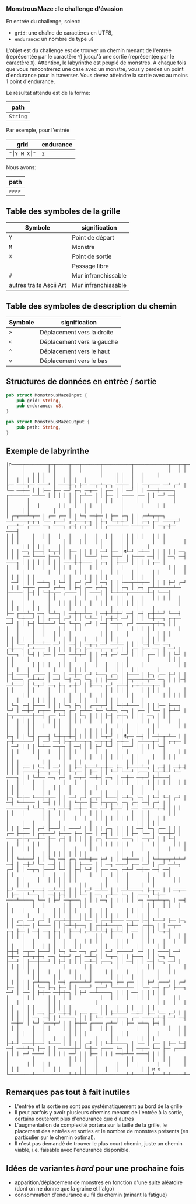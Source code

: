 ### MonstrousMaze : le challenge d'évasion

En entrée du challenge, soient:

* `grid`: une chaîne de caractères en UTF8,
* `endurance`: un nombre de type `u8`

L'objet est du challenge est de trouver un chemin menant de l'entrée (représentée par le caractère `Y`) jusqu'à une
sortie (représentée par le caractère `X`).
Attention, le labyrinthe est peuplé de monstres. À chaque fois que vous rencontrerez une case avec un monstre, vous y
perdez un point d'endurance pour la traverser. Vous devez atteindre la sortie avec au moins 1 point d'endurance.

Le résultat attendu est de la forme:

| path     |
|----------|
| `String` |

Par exemple, pour l'entrée

| grid        | endurance |
|-------------|-----------|
| `"│Y M X│"` | `2`       |

Nous avons:

| path   |
|--------|
| `>>>>` |

## Table des symboles de la grille

| Symbole                 | signification       |
|-------------------------|---------------------|
| `Y`                     | Point de départ     |
| `M`                     | Monstre             |
| `X`                     | Point de sortie     |
| ` `                     | Passage libre       |
| `#`                     | Mur infranchissable |
| autres traits Ascii Art | Mur infranchissable |

## Table des symboles de description du chemin

| Symbole | signification              |
|---------|----------------------------|
| `>`     | Déplacement vers la droite |
| `<`     | Déplacement vers la gauche |
| `^`     | Déplacement vers le haut   |
| `v`     | Déplacement vers le bas    |

## Structures de données en entrée / sortie

```rust
pub struct MonstrousMazeInput {
    pub grid: String,
    pub endurance: u8,
}

pub struct MonstrousMazeOutput {
    pub path: String,
}
```

## Exemple de labyrinthe

```
│Y────┬─────────┬─┬─────┬───┬───────┬───────────┬─────────────┬───┬─┬─┬─────┬───┬─┬─┬───┬─────┬───────────┬─────┬─┬───┬───┬─────┬───────────────────┬───┬─┬─┬─┬─┬─┬───┬───┬─┬─┬───┬───────────┬─┬───┬───┐
│     │         │ │     │   │       │           │             │   │ │ │     │   │ │ │   │     │           │     │ │   │   │     │                   │   │ │ │ │ │ │   │   │ │ │   │           │ │   │   │
├── ──┴─┬── ────┘ │ ────┼─┐ ├── ──┬─┴─┬─┐ ──┬── │ │ ──┬──── ──┘ ┌─┘ │ └── ──┼── │ │ ├── ├── ──┘ ┌─┐ ──┬── │ ┌── │ │ ──┘ │ │ ────┼─────┐ ┌──────── ──┴── │ │ │ │ │ │ ┌─┴── │ │ ├── │ ┌──── ┌── │ │ ──┘ ──┤
│       │               │ │ │     │   │ │   │     │   │         │           │       │   │       │ │   │   │ │   │       │       │     │ │                   │     │ │         │     │     │     │       │
│ ┌─┬───┴─┬── │ ┌── ┌── │ │ └─┐ ──┼── │ ├── ├─┐ │ │ ┌─┴─┬─┬─┐ ──┴─────┬─┬─┐ └── ┌───┘ ┌─┴───┬─┐ │ ├─┐ └─┬─┼─┘ │ │ ┌─┐ ┌─┘ ────┬─┘ ┌───┴─┘ ┌──── ──┐ ────┐ ┌─┤ ┌─┬─┘ │ │ ┌─────┴── ──┴─┬── │ ──┬─┼── ────┤
│ │ │     │   │ │   │   │     │   │   │ │   │ │ │ │ │   │ │ │         │ │ │     │     │     │ │   │ │   │ │   │   │ │ │       │   │       │       │     │ │ │ │ │     │ │             │   │   │ │       │
│ │ │ ──┐ ├───┤ └─┬─┤ │ ├── │ │ │ │ ──┘ ├── │M└─┘ ├─┴── │ │ │ │ │ ──┐ │ │ │ ┌── └──── ├───┐ │ │ │ │ └───┘ ├── ├─┬─┘ │ ├─┬── ──┤ │ │ ──┐ ──┤ ────┐ │ │ │ │ │ │ │ │ ────┼─┼──── │ ┌─┐ │ ├───┘ │ │ │ │ ┌── │
│   │   │ │   │   │ │ │ │   │   │ │     │   │     │           │ │   │ │     │         │   │     │ │       │   │ │     │ │     │ │     │   │     │ │ │ │ │ │           │ │     │ │ │ │ │     │   │ │ │   │
│ ──┘ │ │ │ ──┴─┐ │ └─┘ │ ┌─┘ ┌─┘ │ ──┐ │ │ ├───┬─┴─┬── │ │ │ ├─┘ ┌─┘ │ │ │ └─┬── ┌───┘ ┌─┴─┐ │ ├─┤ ┌── ┌─┴─┐ │ │ ┌─┐ │ ├─┐ ┌─┴─┴─────┴── ├─────┤ ├─┤ │ └─┼─┬── ┌──── │ │ ────┤ │ └─┴─┴─┬───┴───┴─┤ └───┤
│     │ │       │ │       │   │   │   │ │ │ │   │   │   │ │ │ │   │     │ │   │   │     │   │ │ │ │ │   │   │ │   │ │ │ │ │ │             │     │ │ │ │   │ │   │       │     │         │         │     │
├── ┌─┴─┴─┐ ──┐ └─┴─┐ │ ──┼─┬─┴── │ ──┼─┴─┼─┘ ──┤ ┌─┤ ┌─┼─┴─┘ └───┤ ──┐ └─┼───┘ │ │ ┌───┤ ┌─┘ │ │ └─┴── │ ┌─┼─┤ ──┘ │ │ │ └─┼───┐ ┌─┬── ──┘ │ │ ├─┤ └─┼───┘ └─┐ └─┬─┐ ┌─┘ │ ──┤ ──┬─┐ ┌─┘ ──────┬─┼─┐ │ │
│   │     │   │     │ │   │ │         │   │     │ │ │ │ │         │   │   │     │   │   │ │   │           │ │ │     │       │   │ │ │       │ │ │ │   │       │   │ │ │   │   │   │ │ │         │ │ │ │ │
│ │ └── ┌─┴───┴── ──┘ │ ──┤ │ ──┬─┐ ──┘ ──┴── │ │ │ └─┤ └── ──┐ ┌─┼───┤ ┌─┴──── │ │ │ │ │ ├─┐ ├── ──┬───┬─┘ │ │ ┌─┐ ├── ──┐ │ ──┘ │ └───┐ │ └─┤ │ ├── │ ──┐ ──┴─┬─┘ │ │ ┌─┤ ┌─┘ ──┘ │ │ │ ┌── │ │ │ └─┘ │
│ │     │             │   │     │ │           │       │       │ │ │   │ │       │ │ │ │   │ │ │     │   │   │   │ │ │     │             │ │   │   │   │   │     │     │ │ │ │       │   │ │   │ │       │
├─┤ ────┤ ┌──── │ ──┐ │ ──┼── ┌─┘ └───┐ ┌─┐ │ ├──── │ ├─┐ ┌── ├─┘ │ │ │ └───┐ ┌─┴─┴─┘ │ ──┘ └─┤ ──┐ └─┐ │ │ ├───┘ │ ├─┬───┴─┬── ──┐ │ │ ├─┤ ──┴───┘ │ └─┬─┘ ──┐ ├─┐ ┌─┼─┘ │ ├───┐ ┌─┘ ┌─┴─┤ ┌─┼─┴───┬── │
│ │     │ │     │   │ │   │   │       │ │ │ │ │     │ │ │ │   │     │ │     │ │       │       │   │   │   │ │       │ │     │     │ │ │ │ │         │   │     │ │ │ │ │   │ │   │ │   │   │ │ │     │   │
│ └─┐ ┌─┤ ├──── │ │ │ └─┐ ├─┐ │ ┌───┬─┘ │ └─┼─┴──── │ │ │ ├── ├───┐ └─┘ │ ──┼─┘ ┌─┬── ├───┐ ┌─┘ ┌─┴── └── └─┴─┐ ──┐ │ ├── │ └── │ ├─┴─┘ │ ├─┬───┬───┼───┤ ┌── └─┘ │ │ └─┐ │ │ │ ├─┤ ┌─┼─┐ │ │ │ ──┐ │ │ │
│   │ │ │ │     │ │ │   │ │ │   │   │   │   │       │ │   │   │   │     │   │   │ │   │   │ │   │             │   │   │   │     │ │       │ │   │   │   │ │         │   │ │   │ │ │ │ │ │   │ │   │   │ │
├─┐ │ │ └─┤ ┌───┤ └─┼─┬─┼─┤ │ │ │ │ └─┬─┘ │ │M┌── ──┤ │ ──┴─┬─┴── │ │ ┌─┼───┴───┘ │ ──┘ ──┤ ├─┬─┴───┬─┐ ──┬─┬─┤ ┌─┼── │ ┌─┴───┬─┘ │ ┌─┬── │ │ ──┘ │ │ │ └─┴── ──┬─┐ │ ──┤ │ │ ├─┘ └─┘ │ ├───┘ │ │ │ │ └─┤
│ │ │     │ │   │   │ │ │ │   │   │   │   │   │     │       │     │ │ │ │         │       │ │ │     │ │   │ │ │ │ │   │ │     │   │ │ │           │ │ │         │ │     │   │ │         │       │ │ │   │
│ │ │ ┌── │ └─┐ │ ──┘ │ │ ├── ├───┴─┬─┼── ├─┐ ├───┬─┴─┐ │ ┌─┤ │ ──┼─┤ │ │ │ ┌─────┼───┬───┤ │ └─┬── │ ├── │ │ └─┘ └───┘ ├───┐ └─┬─┴─┘ └── ────┐ │ │ └─┴── ──┐ ┌─┘ │ ──┬─┘ ──┼─┤ ──┐ │ ──┼── ──┬─┘ ├─┴───┤
│   │ │   │   │       │   │   │     │ │   │ │ │   │   │ │ │ │ │   │ │   │ │ │     │   │   │ │   │     │   │             │   │   │             │ │ │         │ │   │   │     │ │   │ │   │     │   │     │
├─┐ └─┼── └───┼─┬── │ │ ──┘ ┌─┘ ┌─┬─┤ └───┤ └─┴─┐ └─┐ │ └─┘ └─┤ ┌─┘ │ ──┤ └─┴──── │ ──┤ │ │ │ │ └─┬── ├── ├─┬─┬─┐ ┌─┐ ┌─┤ ──┤ ┌─┘ │ │ ────────┤ └─┴─┐ ──┐ ──┴─┤ ──┼── └── ──┘ ├───┘ │ ──┘ ────┴─┬─┤ │ │ │
│ │   │       │ │   │ │     │   │ │ │     │     │   │ │       │ │       │             │ │     │   │   │   │ │ │ │ │ │ │ │   │ │   │ │         │     │   │     │   │           │     │           │ │ │ │ │
│ │ │ ├── │ ┌─┘ ├───┘ │ ────┘ │ │ │ │ ┌─┐ │ │ │ │ ──┤ └─┐ ┌── │ │ │ ┌── ├─┬── │ ┌─┬───┘ ├──── ├── ├── │ ┌─┤ │ │ │ │ ├─┘ └── │ └───┼─┘ │ ────┬─┼─┬───┴── ├── ┌─┤ │ │ │ │ │ ┌─┐ └──── └───┐ │ ──┬─┘ │ │ └─┤
│   │ │   │ │   │     │       │ │   │ │ │ │ │ │     │   │ │     │ │ │   │ │   │ │ │     │     │   │     │ │         │       │     │   │     │ │ │       │   │ │ │ │ │ │ │ │ │           │ │   │     │   │
│ │ └─┴───┘ │ │ └─┐ ──┤ ┌─┐ ──┴─┼── ├─┘ │ │ └─┼──── │ │ └─┴─┬─┬─┴─┴─┘ ──┤ │ ┌─┼─┘ └─┐ ──┤ │ │ │ │ ├──── │ │ ──┐ ──┬─┘ ┌── ──┘ │ ┌─┘ ──┴─┐ ┌─┘ │ │ ──┬─┐ ├───┘ └─┘ │ ├─┤ └─┘ │ ┌── ──┐ ┌─┴─┘ ──┼── ──┤ ──┤
│ │           │   │   │ │ │     │   │   │ │   │       │     │ │         │   │ │     │   │ │ │ │ │ │           │   │   │       │ │       │ │     │   │ │ │           │ │     │ │     │ │       │     │   │
├─┘ ──────┬───┤ ──┴───┤ │ │ │ ┌─┘ ──┴── │ │ ──┴─────┐ ├─┬── │ │ ──┬── │ ├── │ └───┐ │ ──┤ ├─┤ │ │ └── │ ──┐ ┌─┴── └─┐ │ ┌───┐ └─┼── ────┴─┴───┐ └── │ ├─┘ ──┬───┐ │ │ │ ──┐ │ │ │ │ │ ├─┐ ──┬─┴─┬─┐ │ ──┤
│         │   │       │ │   │ │         │           │ │ │   │ │   │   │ │   │     │     │ │ │ │ │     │   │ │       │ │ │   │   │             │       │     │   │ │   │   │ │ │ │ │ │ │ │   │   │ │ │   │
│ │ ┌─┐ ──┘ ┌─┘ │ ┌─┬─┴─┼───┘ └── │ ┌───┼──── ──┬── ├─┤ └───┘ ├── ├─┐ │ │ ──┼── │ └──── │ │ ├─┴─┼───┐ │ ┌─┼─┴───┬─┐ ├─┴─┘ ┌─┼─┐ │ │ ──┬── ┌─┐ ├── │ ──┤ ──┐ ├─┐ │ ├───┤ ┌─┴─┴─┴─┤ ├─┴─┤ │ ──┘ │ │ │ └─┬─┤
│ │ │ │     │   │ │ │   │         │ │   │       │   │ │       │   │ │ │     │   │       │   │   │   │ │ │ │     │ │ │     │ │ │   │   │   │ │ │   │   │   │ │ │   │   │ │       │ │   │ │     │ │     │ │
├─┼─┤ ├─┬── ├───┘ │ └─┐ └── ──┐ ┌─┘ │ ──┘ ┌─────┘ ┌─┘ │ │ ────┤ ──┘ ├─┼── ┌─┴─┬─┼─┐ ──┐ └─┬─┘ ┌─┤ ──┴─┤ │ └─┬─┐ │ │ ├───┐ │ │ └─┐ └─┐ ├───┘ │ ├───┼───┘ │ ├─┘ │ │ │ ──┴─┤ ┌───┐ │ │ ──┤ │ │ ──┤ └─┐ ──┘ │
│ │ │ │ │   │         │       │ │         │       │   │ │     │     │ │   │   │ │ │   │   │   │ │     │     │ │     │   │ │     │   │ │       │   │     │ │     │ │     │ │   │       │ │ │   │   │     │
│ │ │ │ │ ┌─┴───┐ │ ──┤ ┌─────┴─┘ ──┬───┐ ├── ┌── │ │ ├─┘ ┌───┘ │ ┌─┘ ├── │ │ │ │ └── ├─┐ ├── │ │ ────┘ ┌───┘ └─────┴── │ └── ──┤ ┌─┘ ├───┐ ──┘ │ ├── │ ├─┼── ──┼─┼─┐ │ ├─┘ ──┴─────┐ │ │ │ ──┤ │ │ │ │ │
│     │ │ │     │ │   │ │           │   │ │   │   │ │ │   │     │ │   │   │ │         │ │ │             │                       │ │   │   │     │ │   │ │ │     │ │ │ │ │           │ │   │   │ │   │ │ │
│ │ │ │ │ │ ──┐ ├─┘ ──┼─┤ │ ┌── ┌── │ │ ├─┴───┘ ──┼─┘ ├── └── ┌─┘ │ │ │ │ │ │ │ ──┐ ──┤ │ └─────┐ │ │ │ └── ────┬───┐ ┌── ────┬─┴─┤ ──┘ ──┤ │ ──┼─┘ │ └─┘ ├───┬─┘ │ │ ├─┼── ┌──── ┌─┴─┘ │ ├── └─┴─┐ ├─┤ │
│ │ │     │   │ │     │ │ │ │   │   │ │ │         │   │       │   │ │   │   │ │   │   │         │ │ │ │         │   │ │       │   │       │ │   │   │     │   │   │   │ │   │     │     │ │       │ │ │ │
├─┴─┘ ────┼───┘ └──── │ │ │ │ ┌─┘ │ │ └─┴─────┐ │ └── │ ┌── │ ├── └─┤ ──┤ ──┴─┴─┐ ├── │ │ ──────┼─┘ └─┼── ┌──── └─┐ │ │ ──┬── └── ├── ┌───┘ │ │ │ ┌─┘ ────┘ │ │ │ │ ──┘ │ │ ├── │ │ │ ──┼─┴── ────┤ │ │ │
│         │             │ │ │ │   │           │ │     │ │   │ │     │   │       │ │   │ │       │     │   │       │   │   │       │   │     │ │ │ │         │   │ │       │ │   │   │   │         │ │ M X
└─────────┴─────────────┴─┴─┴─┴───┴───────────┴─┴─────┴─┴───┴─┴─────┴───┴───────┴─┴───┴─┴───────┴─────┴───┴───────┴───┴───┴───────┴───┴─────┴─┴─┴─┴─────────┴───┴─┴───────┴─┴───┴───┴───┴─────────┴─┴────
```

## Remarques pas tout à fait inutiles

* L'entrée et la sortie ne sont pas systématiquement au bord de la grille
* Il peut parfois y avoir plusieurs chemins menant de l'entrée à la sortie, certains couteront plus d'endurance que
  d'autres
* L'augmentation de complexité portera sur la taille de la grille, le placement des entrées et sorties et le nombre de
  monstres présents (en particulier sur le chemin optimal).
* Il n'est pas demandé de trouver le plus court chemin, juste un chemin viable, i.e. faisable avec l'endurance
  disponible.

## Idées de variantes *hard* pour une prochaine fois

* apparition/déplacement de monstres en fonction d'une suite aléatoire (dont on ne donne que la graine et l'algo)
* consommation d'endurance au fil du chemin (minant la fatigue)